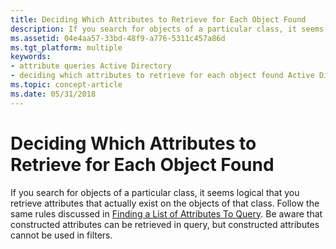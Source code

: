 ```yaml
---
title: Deciding Which Attributes to Retrieve for Each Object Found
description: If you search for objects of a particular class, it seems logical that you retrieve attributes that actually exist on the objects of that class.
ms.assetid: 04e4aa57-33bd-48f9-a776-5311c457a86d
ms.tgt_platform: multiple
keywords:
- attribute queries Active Directory
- deciding which attributes to retrieve for each object found Active Directory
ms.topic: concept-article
ms.date: 05/31/2018
---
```


# Deciding Which Attributes to Retrieve for Each Object Found

If you search for objects of a particular class, it seems logical that you retrieve attributes that actually exist on the objects of that class. Follow the same rules discussed in [Finding a List of Attributes To Query](finding-a-list-of-attributes-to-query.md). Be aware that constructed attributes can be retrieved in query, but constructed attributes cannot be used in filters.

 

 




